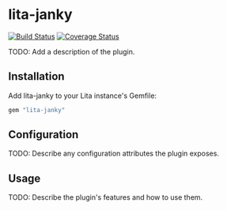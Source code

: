 # lita-janky

[![Build Status](https://travis-ci.org/josacar/lita-janky.png?branch=master)](https://travis-ci.org/josacar/lita-janky)
[![Coverage Status](https://coveralls.io/repos/josacar/lita-janky/badge.png)](https://coveralls.io/r/josacar/lita-janky)

TODO: Add a description of the plugin.

## Installation

Add lita-janky to your Lita instance's Gemfile:

``` ruby
gem "lita-janky"
```

## Configuration

TODO: Describe any configuration attributes the plugin exposes.

## Usage

TODO: Describe the plugin's features and how to use them.
